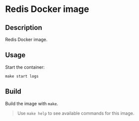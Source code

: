 # Redis Docker image

## Description

Redis Docker image.

## Usage

Start the container:

```
make start logs
```

## Build

Build the image with `make`.

> Use `make help` to see available commands for this image.
